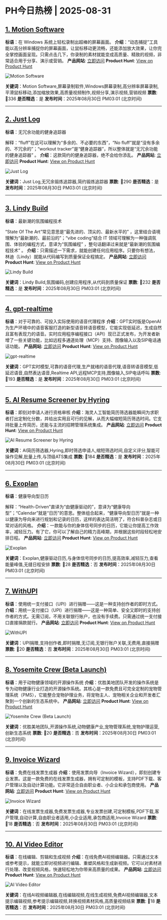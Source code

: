 # PH今日热榜 | 2025-08-31

## [1. Motion Software](https://www.producthunt.com/products/motion-software?utm_campaign=producthunt-api&utm_medium=api-v2&utm_source=Application%3A+dev+%28ID%3A+189358%29)
**标语**：在 Windows 系统上轻松录制出超棒的屏幕画面。
**介绍**：“动态捕捉”工具能以高分辨率捕捉你的屏幕画面，让鼠标移动更流畅，还能添加放大效果，让你完全掌控画面呈现。只需点击几下，你录制的素材就能变成高质量、精致的视频，非常适合用于分享、演示或营销。
**产品网站**: [立即访问](https://www.producthunt.com/r/IRBLGBOPKXOBLL?utm_campaign=producthunt-api&utm_medium=api-v2&utm_source=Application%3A+dev+%28ID%3A+189358%29)
**Product Hunt**: [View on Product Hunt](https://www.producthunt.com/products/motion-software?utm_campaign=producthunt-api&utm_medium=api-v2&utm_source=Application%3A+dev+%28ID%3A+189358%29)

![Motion Software](https://ph-files.imgix.net/25b905e9-b638-457f-a8f5-462a1b1bbaf8.png?auto=format)

**关键词**：Motion Software,屏幕录制软件,Windows屏幕录制,高分辨率屏幕录制,平滑鼠标移动,添加缩放效果,高质量视频制作,视频分享,演示视频,营销视频
**票数**: 🔺336
**是否精选**：是
**发布时间**：2025年08月30日 PM03:01 (北京时间)

---

## [2. Just Log](https://www.producthunt.com/products/just-log?utm_campaign=producthunt-api&utm_medium=api-v2&utm_source=Application%3A+dev+%28ID%3A+189358%29)
**标语**：无冗余功能的健身追踪器

解释：“fluff”在这可以理解为“多余的、不必要的东西”，“No fluff”就是“没有多余的、不冗余的”；“workout tracker”是“健身追踪器”，所以整体就是“无冗余功能的健身追踪器” 。
**介绍**：这款简约的健身追踪器，绝不会给你添乱。
**产品网站**: [立即访问](https://www.producthunt.com/r/ITRX3MS7DEFPXR?utm_campaign=producthunt-api&utm_medium=api-v2&utm_source=Application%3A+dev+%28ID%3A+189358%29)
**Product Hunt**: [View on Product Hunt](https://www.producthunt.com/products/just-log?utm_campaign=producthunt-api&utm_medium=api-v2&utm_source=Application%3A+dev+%28ID%3A+189358%29)

![Just Log](https://ph-files.imgix.net/a9ac7e6b-d9be-4677-bd66-907d73148fbd.png?auto=format)

**关键词**：Just Log,无冗余锻炼追踪器,简约锻炼追踪器
**票数**: 🔺290
**是否精选**：是
**发布时间**：2025年08月30日 PM03:01 (北京时间)

---

## [3. Lindy Build](https://www.producthunt.com/products/lindy?utm_campaign=producthunt-api&utm_medium=api-v2&utm_source=Application%3A+dev+%28ID%3A+189358%29)
**标语**：最新潮的氛围编程技术

“State Of The Art”常见意思是“最先进的、顶尖的、最新水平的” ，这里结合语境理解为“最新潮的、最前沿的”；“vibe coding”结合 IT 领域可理解为一种强调氛围、体验的编程方式，意译为“氛围编程” ，整句话翻译过来就是“最新潮的氛围编程技术” 。
**介绍**：只需描述一下需求，就能创建任何应用程序。只要你有想法，林迪（Lindy）就能从代码编写到质量保证全程搞定。
**产品网站**: [立即访问](https://www.producthunt.com/r/XC2H7GTZXAILYQ?utm_campaign=producthunt-api&utm_medium=api-v2&utm_source=Application%3A+dev+%28ID%3A+189358%29)
**Product Hunt**: [View on Product Hunt](https://www.producthunt.com/products/lindy?utm_campaign=producthunt-api&utm_medium=api-v2&utm_source=Application%3A+dev+%28ID%3A+189358%29)

![Lindy Build](https://ph-files.imgix.net/be17cad6-a8d4-4656-97a1-91c0b9aa19a5.jpeg?auto=format)

**关键词**：Lindy Build,氛围编码,创建应用程序,从代码到质量保证
**票数**: 🔺232
**是否精选**：是
**发布时间**：2025年08月30日 PM03:01 (北京时间)

---

## [4. gpt-realtime](https://www.producthunt.com/products/openai?utm_campaign=producthunt-api&utm_medium=api-v2&utm_source=Application%3A+dev+%28ID%3A+189358%29)
**标语**：对于可靠的、可投入实际使用的语音代理程序
**介绍**：GPT实时版是OpenAI为生产环境中的语音客服打造的新型语音转语音模型，它能实现低延迟，生成自然且富有表现力的语音。实时应用程序编程接口（API）现已正式发布，为开发者新增了一些关键功能，比如远程多通道处理（MCP）支持、图像输入以及SIP电话通话功能。
**产品网站**: [立即访问](https://www.producthunt.com/r/L6EA2REPICKXWM?utm_campaign=producthunt-api&utm_medium=api-v2&utm_source=Application%3A+dev+%28ID%3A+189358%29)
**Product Hunt**: [View on Product Hunt](https://www.producthunt.com/products/openai?utm_campaign=producthunt-api&utm_medium=api-v2&utm_source=Application%3A+dev+%28ID%3A+189358%29)

![gpt-realtime](https://ph-files.imgix.net/9e20232c-8db9-4b96-8dca-9626984da4f2.png?auto=format)

**关键词**：GPT实时模型,可靠的语音代理,生产就绪的语音代理,语音转语音模型,低延迟语音,自然表达语音,Realtime API,远程MCP支持,图像输入,SIP电话呼叫
**票数**: 🔺193
**是否精选**：是
**发布时间**：2025年08月30日 PM03:01 (北京时间)

---

## [5. AI Resume Screener by Hyring](https://www.producthunt.com/products/ai-interviewer-by-hyring?utm_campaign=producthunt-api&utm_medium=api-v2&utm_source=Application%3A+dev+%28ID%3A+189358%29)
**标语**：即刻对申请人进行资格审核
**介绍**：海灵人工智能简历筛选器能瞬间为求职者打出定制化分数，并给出实用且可行的见解，从而大幅缩短简历筛选时间。它支持批量上传简历，还能与主流的招聘管理系统集成。
**产品网站**: [立即访问](https://www.producthunt.com/r/ODGXADUWYOLKXF?utm_campaign=producthunt-api&utm_medium=api-v2&utm_source=Application%3A+dev+%28ID%3A+189358%29)
**Product Hunt**: [View on Product Hunt](https://www.producthunt.com/products/ai-interviewer-by-hyring?utm_campaign=producthunt-api&utm_medium=api-v2&utm_source=Application%3A+dev+%28ID%3A+189358%29)

![AI Resume Screener by Hyring](https://ph-files.imgix.net/d86ee596-2ee9-4c8b-ade1-4884efdfcc37.jpeg?auto=format)

**关键词**：AI简历筛选器,Hyring,即时筛选申请人,缩短筛选时间,自定义评分,智能可操作见解,批量上传,与顶级ATS集成
**票数**: 🔺184
**是否精选**：是
**发布时间**：2025年08月30日 PM03:01 (北京时间)

---

## [6. Exoplan](https://www.producthunt.com/products/exoplan?utm_campaign=producthunt-api&utm_medium=api-v2&utm_source=Application%3A+dev+%28ID%3A+189358%29)
**标语**：健康导向型日历

解释：“Health-Driven”直译为“由健康驱动的”，意译为“健康导向型”；“Calendar”就是“日历”的意思。整体组合起来，“健康导向型日历”就是一种以健康为导向来进行规划和记录的日历，这样的表达简洁明了，符合科普杂志或日常对话的风格。
**介绍**：一款能与你的身体信号同步的日历，它能让你提高工作效率，减轻压力。有了它，你可以了解自己的精力高峰期，并根据这些时段轻松地安排日程。
**产品网站**: [立即访问](https://www.producthunt.com/r/3MUQZ7YFUIWXU2?utm_campaign=producthunt-api&utm_medium=api-v2&utm_source=Application%3A+dev+%28ID%3A+189358%29)
**Product Hunt**: [View on Product Hunt](https://www.producthunt.com/products/exoplan?utm_campaign=producthunt-api&utm_medium=api-v2&utm_source=Application%3A+dev+%28ID%3A+189358%29)

![Exoplan](https://ph-files.imgix.net/eea689ff-ccd7-404b-bf58-60dbe17372ce.png?auto=format)

**关键词**：Exoplan,健康驱动日历,与身体信号同步的日历,提高效率,减轻压力,查看能量峰值,无缝日程安排
**票数**: 🔺28
**是否精选**：否
**发布时间**：2025年08月30日 PM03:01 (北京时间)

---

## [7. WithUPI](https://www.producthunt.com/products/withupi?utm_campaign=producthunt-api&utm_medium=api-v2&utm_source=Application%3A+dev+%28ID%3A+189358%29)
**标语**：使用统一支付接口（UPI）进行捐赠——这是一种支持创作者的即时方式。
**介绍**：用统一支付接口（UPI）进行捐赠——这是一种简单、安全又即时的支持创作者的方式。无需订阅，不用关联银行账户，也没有手续费。只需通过统一支付接口直接捐款就行。
**产品网站**: [立即访问](https://www.producthunt.com/r/5JILFGL6HP3SOH?utm_campaign=producthunt-api&utm_medium=api-v2&utm_source=Application%3A+dev+%28ID%3A+189358%29)
**Product Hunt**: [View on Product Hunt](https://www.producthunt.com/products/withupi?utm_campaign=producthunt-api&utm_medium=api-v2&utm_source=Application%3A+dev+%28ID%3A+189358%29)

![WithUPI](https://ph-files.imgix.net/697d1819-da0b-4fcc-8177-671086904dc4.png?auto=format)

**关键词**：UPI捐赠,支持创作者,即时捐赠,无订阅,无银行账户关联,无费用,直接捐赠
**票数**: 🔺20
**是否精选**：否
**发布时间**：2025年08月30日 PM03:01 (北京时间)

---

## [8. Yosemite Crew (Beta Launch)](https://www.producthunt.com/products/yosemite-crew-2?utm_campaign=producthunt-api&utm_medium=api-v2&utm_source=Application%3A+dev+%28ID%3A+189358%29)
**标语**：用于动物健康领域的开源操作系统
**介绍**：优胜美地团队开发的操作系统是专为动物健康行业打造的开源操作系统。其核心是一款免费且可完全定制的宠物管理系统（PMS），它能整合宠物护理业务，将宠物主人、宠物相关企业和开发者汇聚到一个创新的生态系统中。
**产品网站**: [立即访问](https://www.producthunt.com/r/OXXRCBASVDKI45?utm_campaign=producthunt-api&utm_medium=api-v2&utm_source=Application%3A+dev+%28ID%3A+189358%29)
**Product Hunt**: [View on Product Hunt](https://www.producthunt.com/products/yosemite-crew-2?utm_campaign=producthunt-api&utm_medium=api-v2&utm_source=Application%3A+dev+%28ID%3A+189358%29)

![Yosemite Crew (Beta Launch)](https://ph-files.imgix.net/3dd4d045-a348-43ab-842c-5b9d952038c8.jpeg?auto=format)

**关键词**：优胜美地团队,开源操作系统,动物健康产业,宠物管理系统,宠物护理运营,创新生态系统
**票数**: 🔺20
**是否精选**：否
**发布时间**：2025年08月30日 PM03:01 (北京时间)

---

## [9. Invoice Wizard](https://www.producthunt.com/products/invoice-wizard?utm_campaign=producthunt-api&utm_medium=api-v2&utm_source=Application%3A+dev+%28ID%3A+189358%29)
**标语**：免费在线发票生成器
**介绍**：使用发票向导（Invoice Wizard），即刻创建专业发票。这是一款免费的在线发票生成器，拥有可定制的模板，支持PDF下载、客户管理以及自动计算功能。它非常适合自由职业者、小企业和承包商使用。
**产品网站**: [立即访问](https://www.producthunt.com/r/TJT2EM3FGBOAPH?utm_campaign=producthunt-api&utm_medium=api-v2&utm_source=Application%3A+dev+%28ID%3A+189358%29)
**Product Hunt**: [View on Product Hunt](https://www.producthunt.com/products/invoice-wizard?utm_campaign=producthunt-api&utm_medium=api-v2&utm_source=Application%3A+dev+%28ID%3A+189358%29)

![Invoice Wizard](https://ph-files.imgix.net/f0ae7fac-fc96-4a14-95d8-8f8928a7e5c3.png?auto=format)

**关键词**：在线发票生成器,免费发票生成器,专业发票创建,可定制模板,PDF下载,客户管理,自动计算,自由职业者适用,小企业适用,承包商适用,Invoice Wizard
**票数**: 🔺18
**是否精选**：否
**发布时间**：2025年08月30日 PM03:01 (北京时间)

---

## [10. AI Video Editor](https://www.producthunt.com/products/ai-video-editor-2?utm_campaign=producthunt-api&utm_medium=api-v2&utm_source=Application%3A+dev+%28ID%3A+189358%29)
**标语**：在线编辑、剪辑和生成视频
**介绍**：在线免费AI视频编辑器。只需通过文本或参考提示，就能立即对视频进行编辑、重塑风格和生成新视频。它可以对素材进行处理、改变视频风格，快速轻松地为你带来高质量的成果。
**产品网站**: [立即访问](https://www.producthunt.com/r/TIAZD7ZNYPXVHK?utm_campaign=producthunt-api&utm_medium=api-v2&utm_source=Application%3A+dev+%28ID%3A+189358%29)
**Product Hunt**: [View on Product Hunt](https://www.producthunt.com/products/ai-video-editor-2?utm_campaign=producthunt-api&utm_medium=api-v2&utm_source=Application%3A+dev+%28ID%3A+189358%29)

![AI Video Editor](https://ph-files.imgix.net/f440b359-e492-4f94-9252-88bcb52a73c4.png?auto=format)

**关键词**：在线AI视频编辑器,在线编辑视频,在线生成视频,免费AI视频编辑器,文本提示编辑视频,参考提示编辑视频,转换视频素材风格,高质量视频结果
**票数**: 🔺18
**是否精选**：否
**发布时间**：2025年08月30日 PM03:01 (北京时间)

---

